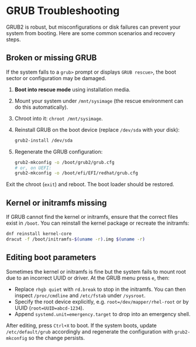# GRUB Troubleshooting

GRUB2 is robust, but misconfigurations or disk failures can prevent your system from booting.  Here are some common scenarios and recovery steps.

## Broken or missing GRUB

If the system falls to a `grub>` prompt or displays `GRUB rescue>`, the boot sector or configuration may be damaged.

1. **Boot into rescue mode** using installation media.
2. Mount your system under `/mnt/sysimage` (the rescue environment can do this automatically).
3. Chroot into it: `chroot /mnt/sysimage`.
4. Reinstall GRUB on the boot device (replace `/dev/sda` with your disk):

   ```bash
   grub2-install /dev/sda
   ```

5. Regenerate the GRUB configuration:

   ```bash
   grub2-mkconfig -o /boot/grub2/grub.cfg
   # or, on UEFI:
   grub2-mkconfig -o /boot/efi/EFI/redhat/grub.cfg
   ```

Exit the chroot (`exit`) and reboot.  The boot loader should be restored.

## Kernel or initramfs missing

If GRUB cannot find the kernel or initramfs, ensure that the correct files exist in `/boot`.  You can reinstall the kernel package or recreate the initramfs:

```bash
dnf reinstall kernel-core
dracut -f /boot/initramfs-$(uname -r).img $(uname -r)
```

## Editing boot parameters

Sometimes the kernel or initramfs is fine but the system fails to mount root due to an incorrect UUID or driver.  At the GRUB menu press `e`, then:

- Replace `rhgb quiet` with `rd.break` to stop in the initramfs.  You can then inspect `/proc/cmdline` and `/etc/fstab` under `/sysroot`.
- Specify the root device explicitly, e.g. `root=/dev/mapper/rhel-root` or by UUID (`root=UUID=abcd-1234`).
- Append `systemd.unit=emergency.target` to drop into an emergency shell.

After editing, press `Ctrl+X` to boot.  If the system boots, update `/etc/default/grub` accordingly and regenerate the configuration with `grub2-mkconfig` so the change persists.